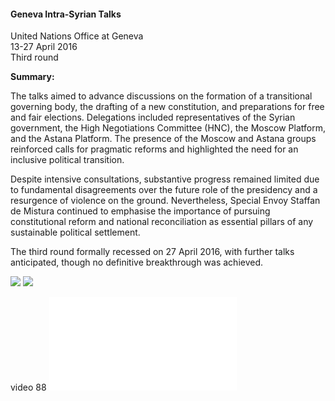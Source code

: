 <h4>Geneva Intra-Syrian Talks</h4>

United Nations Office at Geneva<br>
13-27 April 2016<br>
Third round
	
<b>Summary:</b>	

The talks aimed to advance discussions on the formation of a transitional governing body, the drafting of a new constitution, and preparations for free and fair elections. Delegations included representatives of the Syrian government, the High Negotiations Committee (HNC), the Moscow Platform, and the Astana Platform. The presence of the Moscow and Astana groups reinforced calls for pragmatic reforms and highlighted the need for an inclusive political transition.

Despite intensive consultations, substantive progress remained limited due to fundamental disagreements over the future role of the presidency and a resurgence of violence on the ground. Nevertheless, Special Envoy Staffan de Mistura continued to emphasise the importance of pursuing constitutional reform and national reconciliation as essential pillars of any sustainable political settlement.

The third round formally recessed on 27 April 2016, with further talks anticipated, though no definitive breakthrough was achieved.

![](86.JPG)
![](87.JPG)

video 88
![](89.pdf)
<p></p>
